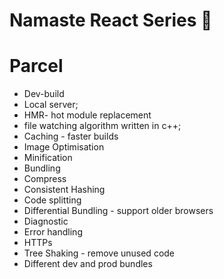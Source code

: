 # Namaste React Series 🚀

# Parcel
- Dev-build
- Local server;
- HMR- hot module replacement
- file watching algorithm written in c++;
- Caching - faster builds
- Image Optimisation
- Minification
- Bundling
- Compress
- Consistent Hashing
- Code splitting
- Differential Bundling - support older browsers
- Diagnostic
- Error handling
- HTTPs
- Tree Shaking - remove unused code
- Different dev and prod bundles